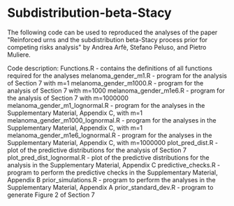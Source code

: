 # Subdistribution-beta-Stacy
The following code can be used to reproduced the analyses of the paper "Reinforced urns and the subdistribution beta-Stacy process prior for competing risks analysis" by Andrea Arfè, Stefano Peluso, and Pietro Muliere.

Code description:
Functions.R - contains the definitions of all functions required for the analyses
melanoma_gender_m1.R - program for the analysis of Section 7 with m=1
melanoma_gender_m1000.R - program for the analysis of Section 7 with m=1000
melanoma_gender_m1e6.R - program for the analysis of Section 7 with m=1000000
melanoma_gender_m1_lognormal.R - program for the analyses in the Supplementary Material, Appendix C, with m=1
melanoma_gender_m1000_lognormal.R - program for the analyses in the Supplementary Material, Appendix C, with m=1
melanoma_gender_m1e6_lognormal.R - program for the analyses in the Supplementary Material, Appendix C, with m=1000000
plot_pred_dist.R - plot of the predictive distributions for the analysis of Section 7
plot_pred_dist_lognormal.R - plot of the predictive distributions for the analysis in the Supplementary Material, Appendix C
predictive_checks.R - program to perform the predictive checks in the Supplementary Material, Appendix B
prior_simulations.R - program to perform the analyses in the Supplementary Material, Appendix A
prior_standard_dev.R - program to generate Figure 2 of Section 7
